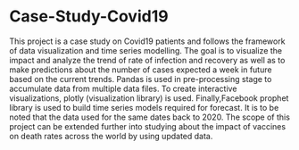 # Case-Study-Covid19
This project is a case study on Covid19 patients and follows the framework of data visualization and time series modelling. The goal is to visualize the impact and analyze the trend of rate of infection and recovery as well as to make predictions about the number of cases expected a week in future based on the current trends.
Pandas is used in pre-processing stage to accumulate data from multiple data files. To create interactive visualizations, plotly (visualization library) is used. Finally,Facebook prophet library is used to build time series models required for forecast.
It is to be noted that the data used for the same dates back to 2020. The scope of this project can be extended further into studying about the impact of vaccines on death rates across the world by using updated data.
